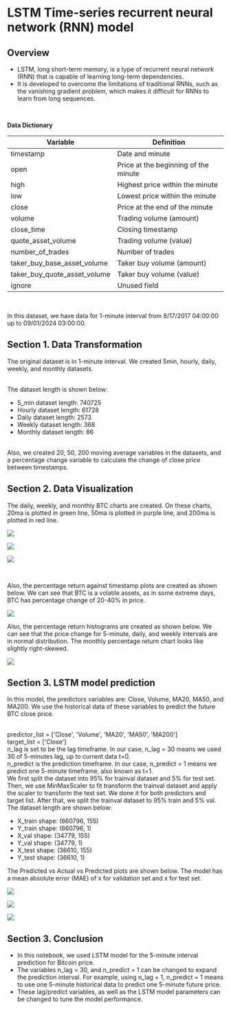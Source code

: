 # LSTM Time-series recurrent neural network (RNN) model

## Overview

- LSTM, long short-term memory, is a type of recurrent neural network (RNN) that is capable of learning long-term dependencies.
- It is developed to overcome the limitations of traditional RNNs, such as the vanishing gradient problem, which makes it difficult for RNNs to learn from long sequences.

</br>

**Data Dictionary**

| Variable | Definition |
| --- | --- |
| timestamp | Date and minute |
| open | Price at the beginning of the minute |
| high | Highest price within the minute |
| low | Lowest price within the minute |
| close | Price at the end of the minute |
| volume| Trading volume (amount) |
| close_time | Closing timestamp |
| quote_asset_volume| Trading volume (value) |
| number_of_trades | Number of trades |
| taker_buy_base_asset_volume| Taker buy volume (amount) |
| taker_buy_quote_asset_volume | Taker buy volume (value) |
| ignore | Unused field |

</br>

In this dataset, we have data for 1-minute interval from 8/17/2017 04:00:00 up to 09/01/2024 03:00:00.

## Section 1. Data Transformation

The original dataset is in 1-minute interval. We created 5min, hourly, daily, weekly, and monthly datasets.

</br>
The dataset length is shown below:

- 5_min dataset length: 740725
- Hourly dataset length: 61728
- Daily dataset length: 2573
- Weekly dataset length: 368
- Monthly dataset length: 86

</br>
Also, we created 20, 50, 200 moving average variables in the datasets, and a percentage change variable to calculate the change of close price between timestamps.

</br>

## Section 2. Data Visualization

The daily, weekly, and monthly BTC charts are created. On these charts, 20ma is plotted in green line, 50ma is plotted in purple line, and 200ma is plotted in red line. 

![](daily_price.png)

![](weekly_price.png)

![](monthly_price.png)

</br>

Also, the percentage return against timestamp plots are created as shown below. We can see that BTC is a volatile assets, as in some extreme days, BTC has percentage change of 20-40% in price.

![](percentage_return_vs_timestamp.png)

Also, the percentage return histograms are created as shown below. We can see that the price change for 5-minute, daily, and weekly intervals are in normal distribution. The monthly percentage return chart looks like slightly right-skewed.

![](percentage_change_histogram.png)

## Section 3. LSTM model prediction

In this model, the predictors variables are: Close, Volume, MA20, MA50, and MA200. We use the historical data of these variables to predict the future BTC close price.

</br>
predictor_list = ['Close', 'Volume', 'MA20', 'MA50', 'MA200']

</br>
target_list = ['Close']

</br>
n_lag is set to be the lag timeframe. In our case, n_lag = 30 means we used 30 of 5-minutes lag, up to current data t=0. 

</br>
n_predict is the prediction timeframe. In our case, n_predict = 1 means we predict one 5-minute timeframe, also known as t=1.

</br>
We first split the dataset into 95% for trainval dataset and 5% for test set. Then, we use MinMaxScaler to fit transform the trainval dataset and apply the scaler to transform the test set. We done it for both predictors and target list.
After that, we split the trainval dataset to 95% train and 5% val. The dataset length are shown below:

- X_train shape: (660796, 155)
- Y_train shape: (660796, 1)
- X_val shape: (34779, 155)
- Y_val shape: (34779, 1)
- X_test shape: (36610, 155)
- Y_test shape: (36610, 1)

The Predicted vs Actual vs Predicted plots are shown below. The model has a mean absolute error (MAE) of x for validation set and x for test set.

![](actual_vs_predicted_values.png)

![](btc_actual_vs_price_index.png)

![](btc_actual_vs_price_index_enlarge.png)

## Section 3. Conclusion

- In this notebook, we used LSTM model for the 5-minute interval prediction for Bitcoin price.
- The variables n_lag = 30, and n_predict = 1 can be changed to expand the prediction interval. For example, using n_lag = 1, n_predict = 1 means to use one 5-minute historical data to predict one 5-minute future price.
- These lag/predict variables, as well as the LSTM model parameters can be changed to tune the model performance.
